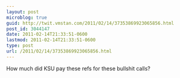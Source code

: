 ```yaml
---
layout: post
microblog: true
guid: http://twit.vmstan.com/2011/02/14/37353869923065856.html
post_id: 3044147
date: 2011-02-14T21:33:51-0600
lastmod: 2011-02-14T21:33:51-0600
type: post
url: /2011/02/14/37353869923065856.html
---
```

How much did KSU pay these refs for these bullshit calls?
